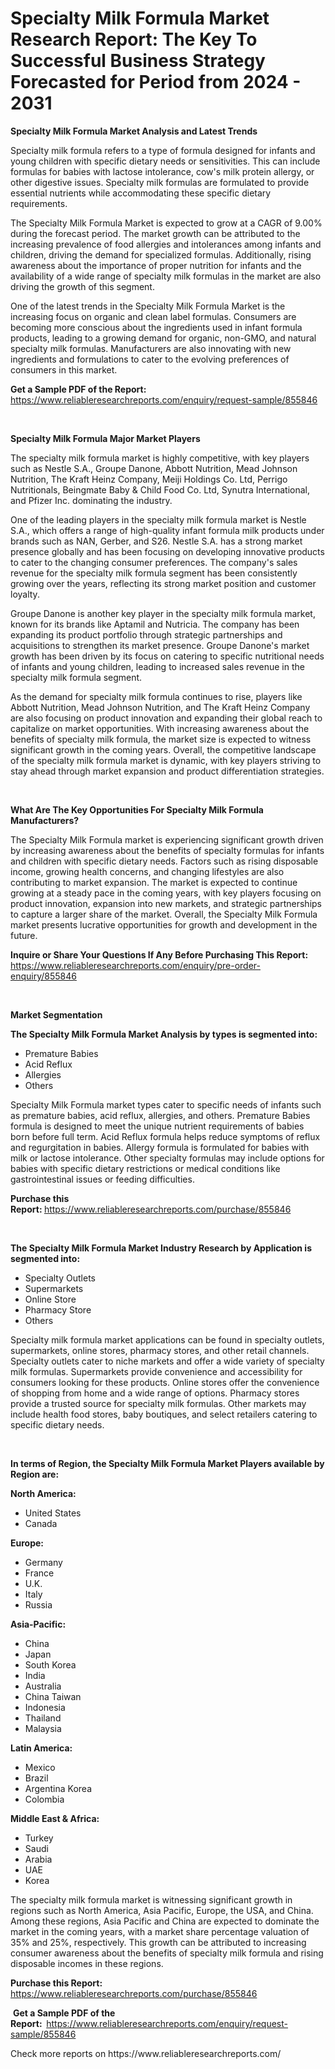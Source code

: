 <p><h1>Specialty Milk Formula Market Research Report: The Key To Successful Business Strategy Forecasted for Period from 2024 - 2031</h1></p><p><strong>Specialty Milk Formula Market Analysis and Latest Trends</strong></p>
<p><p>Specialty milk formula refers to a type of formula designed for infants and young children with specific dietary needs or sensitivities. This can include formulas for babies with lactose intolerance, cow's milk protein allergy, or other digestive issues. Specialty milk formulas are formulated to provide essential nutrients while accommodating these specific dietary requirements.</p><p>The Specialty Milk Formula Market is expected to grow at a CAGR of 9.00% during the forecast period. The market growth can be attributed to the increasing prevalence of food allergies and intolerances among infants and children, driving the demand for specialized formulas. Additionally, rising awareness about the importance of proper nutrition for infants and the availability of a wide range of specialty milk formulas in the market are also driving the growth of this segment.</p><p>One of the latest trends in the Specialty Milk Formula Market is the increasing focus on organic and clean label formulas. Consumers are becoming more conscious about the ingredients used in infant formula products, leading to a growing demand for organic, non-GMO, and natural specialty milk formulas. Manufacturers are also innovating with new ingredients and formulations to cater to the evolving preferences of consumers in this market.</p></p>
<p><strong>Get a Sample PDF of the Report:&nbsp;</strong> <a href="https://www.reliableresearchreports.com/enquiry/request-sample/855846">https://www.reliableresearchreports.com/enquiry/request-sample/855846</a></p>
<p>&nbsp;</p>
<p><strong>Specialty Milk Formula Major Market Players</strong></p>
<p><p>The specialty milk formula market is highly competitive, with key players such as Nestle S.A., Groupe Danone, Abbott Nutrition, Mead Johnson Nutrition, The Kraft Heinz Company, Meiji Holdings Co. Ltd, Perrigo Nutritionals, Beingmate Baby & Child Food Co. Ltd, Synutra International, and Pfizer Inc. dominating the industry.</p><p>One of the leading players in the specialty milk formula market is Nestle S.A., which offers a range of high-quality infant formula milk products under brands such as NAN, Gerber, and S26. Nestle S.A. has a strong market presence globally and has been focusing on developing innovative products to cater to the changing consumer preferences. The company's sales revenue for the specialty milk formula segment has been consistently growing over the years, reflecting its strong market position and customer loyalty.</p><p>Groupe Danone is another key player in the specialty milk formula market, known for its brands like Aptamil and Nutricia. The company has been expanding its product portfolio through strategic partnerships and acquisitions to strengthen its market presence. Groupe Danone's market growth has been driven by its focus on catering to specific nutritional needs of infants and young children, leading to increased sales revenue in the specialty milk formula segment.</p><p>As the demand for specialty milk formula continues to rise, players like Abbott Nutrition, Mead Johnson Nutrition, and The Kraft Heinz Company are also focusing on product innovation and expanding their global reach to capitalize on market opportunities. With increasing awareness about the benefits of specialty milk formula, the market size is expected to witness significant growth in the coming years. Overall, the competitive landscape of the specialty milk formula market is dynamic, with key players striving to stay ahead through market expansion and product differentiation strategies.</p></p>
<p>&nbsp;</p>
<p><strong>What Are The Key Opportunities For Specialty Milk Formula Manufacturers?</strong></p>
<p><p>The Specialty Milk Formula market is experiencing significant growth driven by increasing awareness about the benefits of specialty formulas for infants and children with specific dietary needs. Factors such as rising disposable income, growing health concerns, and changing lifestyles are also contributing to market expansion. The market is expected to continue growing at a steady pace in the coming years, with key players focusing on product innovation, expansion into new markets, and strategic partnerships to capture a larger share of the market. Overall, the Specialty Milk Formula market presents lucrative opportunities for growth and development in the future.</p></p>
<p><strong>Inquire or Share Your Questions If Any Before Purchasing This Report:</strong> <a href="https://www.reliableresearchreports.com/enquiry/pre-order-enquiry/855846">https://www.reliableresearchreports.com/enquiry/pre-order-enquiry/855846</a></p>
<p>&nbsp;</p>
<p><strong>Market Segmentation</strong></p>
<p><strong>The Specialty Milk Formula Market Analysis by types is segmented into:</strong></p>
<p><ul><li>Premature Babies</li><li>Acid Reflux</li><li>Allergies</li><li>Others</li></ul></p>
<p><p>Specialty Milk Formula market types cater to specific needs of infants such as premature babies, acid reflux, allergies, and others. Premature Babies formula is designed to meet the unique nutrient requirements of babies born before full term. Acid Reflux formula helps reduce symptoms of reflux and regurgitation in babies. Allergy formula is formulated for babies with milk or lactose intolerance. Other specialty formulas may include options for babies with specific dietary restrictions or medical conditions like gastrointestinal issues or feeding difficulties.</p></p>
<p><strong>Purchase this Report:&nbsp;</strong><a href="https://www.reliableresearchreports.com/purchase/855846">https://www.reliableresearchreports.com/purchase/855846</a></p>
<p>&nbsp;</p>
<p><strong>The Specialty Milk Formula Market Industry Research by Application is segmented into:</strong></p>
<p><ul><li>Specialty Outlets</li><li>Supermarkets</li><li>Online Store</li><li>Pharmacy Store</li><li>Others</li></ul></p>
<p><p>Specialty milk formula market applications can be found in specialty outlets, supermarkets, online stores, pharmacy stores, and other retail channels. Specialty outlets cater to niche markets and offer a wide variety of specialty milk formulas. Supermarkets provide convenience and accessibility for consumers looking for these products. Online stores offer the convenience of shopping from home and a wide range of options. Pharmacy stores provide a trusted source for specialty milk formulas. Other markets may include health food stores, baby boutiques, and select retailers catering to specific dietary needs.</p></p>
<p>&nbsp;</p>
<p><strong>In terms of Region, the Specialty Milk Formula Market Players available by Region are:</strong></p>
<p>
    <p> <strong> North America: </strong>
        <ul>
            <li>United States</li>
            <li>Canada</li>
        </ul>
        </p> 
    <p> <strong> Europe: </strong>
        <ul>
            <li>Germany</li>
            <li>France</li>
            <li>U.K.</li>
            <li>Italy</li>
            <li>Russia</li>
        </ul>
        </p> 
    <p> <strong> Asia-Pacific: </strong>
        <ul>
            <li>China</li>
            <li>Japan</li>
            <li>South Korea</li>
            <li>India</li>
            <li>Australia</li>
            <li>China Taiwan</li>
            <li>Indonesia</li>
            <li>Thailand</li>
            <li>Malaysia</li>
        </ul>
        </p> 
    <p> <strong> Latin America: </strong>
        <ul>
            <li>Mexico</li>
            <li>Brazil</li>
            <li>Argentina Korea</li>
            <li>Colombia</li>
        </ul>
        </p> 
    <p> <strong> Middle East & Africa: </strong>
        <ul>
            <li>Turkey</li>
            <li>Saudi</li>
            <li>Arabia</li>
            <li>UAE</li>
            <li>Korea</li>
        </ul>
    </p>
    </p>
<p><p>The specialty milk formula market is witnessing significant growth in regions such as North America, Asia Pacific, Europe, the USA, and China. Among these regions, Asia Pacific and China are expected to dominate the market in the coming years, with a market share percentage valuation of 35% and 25%, respectively. This growth can be attributed to increasing consumer awareness about the benefits of specialty milk formula and rising disposable incomes in these regions.</p></p>
<p><strong>Purchase this Report: </strong><a href="https://www.reliableresearchreports.com/purchase/855846">https://www.reliableresearchreports.com/purchase/855846</a></p>
<p>&nbsp;<strong>Get a Sample PDF of the Report:&nbsp;&nbsp;</strong><a href="https://www.reliableresearchreports.com/enquiry/request-sample/855846">https://www.reliableresearchreports.com/enquiry/request-sample/855846</a></p>
<p><strong></strong></p>
<p>Check more reports on https://www.reliableresearchreports.com/</p>